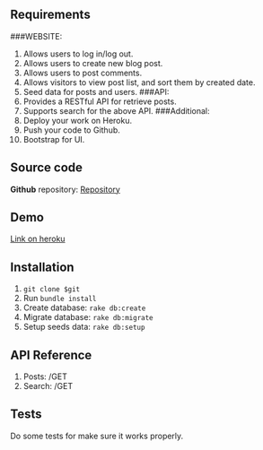 ## Requirements

###WEBSITE:
1. Allows users to log in/log out.
2. Allows users to create new blog post.
3. Allows users to post comments.
4. Allows visitors to view post list, and sort them by created date.
5. Seed data for posts and users.
###API:
1. Provides a RESTful API for retrieve posts.
2. Supports search for the above API.
###Additional:
1. Deploy your work on Heroku.
2. Push your code to Github.
3. Bootstrap for UI.

## Source code

**Github** repository:
[Repository](https://www.google.com)

## Demo

[Link on heroku](https://www.google.com)

## Installation

1. `git clone $git`
2. Run `bundle install`
3. Create database: `rake db:create`
4. Migrate database: `rake db:migrate`
5. Setup seeds data: `rake db:setup`

## API Reference

1. Posts: /GET 
2. Search: /GET 

## Tests
Do some tests for make sure it works properly.
